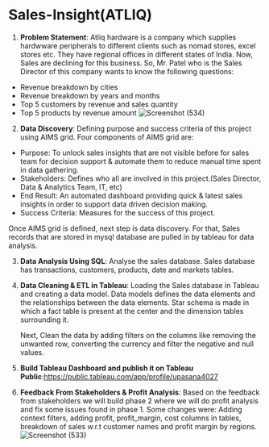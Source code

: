 # Sales-Insight(ATLIQ)
1. **Problem Statement**: Atliq hardware is a company which supplies hardwware peripherals to different clients such as nomad stores, excel stores etc. They have regional offices in different states of India. Now, Sales are declining for this business. So, Mr. Patel who is the Sales Director of this company wants to know the following questions:
  * Revenue breakdown by cities
  * Revenue breakdown by years and months
  * Top 5 customers by revenue and sales quantity
  * Top 5 products by revenue amount
  ![Screenshot (534)](https://user-images.githubusercontent.com/98179693/167156743-c612dc35-6064-47e9-bc26-573c379b6906.png)


2. **Data Discovery**: Defining purpose and success criteria of this project using AIMS grid. Four components of AIMS grid are:

 * Purpose: To unlock sales insights that are not visible before for sales team for decision support & automate them to reduce manual time spent in data gathering.
 * Stakeholders: Defines who all are involved in this project.(Sales Director, Data & Analytics Team, IT, etc)
 * End Result: An automated dashboard providing quick & latest sales insights in order to support data driven decision making.
 * Success Criteria: Measures for the success of this project.

Once AIMS grid is defined, next step is data discovery. For that, Sales records that are stored in mysql database are pulled in by tableau for data analysis.

3. **Data Analysis Using SQL**: Analyse the sales database. Sales database has transactions, customers, products, date and markets tables.

4. **Data Cleaning & ETL in Tableau**: Loading the Sales database in Tableau and creating a data model. Data models defines the data elements and the relationships between the data elements. Star schema is made in which a fact table is present at the center and the dimension tables surrounding it.

   Next, Clean the data by adding filters on the columns like removing the unwanted row, converting the currency and filter the negative and null values.
 
5. **Build Tableau Dashboard and publish it on Tableau Public**:https://public.tableau.com/app/profile/upasana4027

6. **Feedback From Stakeholders & Profit Analysis**: Based on the feedback from stakeholders we will build phase 2 where we will do profit analysis and fix some issues found in phase 1. Some changes were: 
  Adding context filters, adding profit, profit_margin, cost columns in tables, breakdown of sales w.r.t customer names and profit margin by regions.
![Screenshot (533)](https://user-images.githubusercontent.com/98179693/167156403-60665988-0342-4590-85dd-da3b4f213f22.png)
